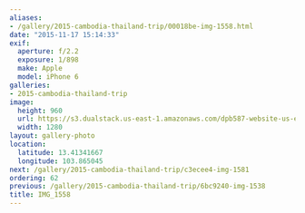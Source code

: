 ```yaml
---
aliases:
- /gallery/2015-cambodia-thailand-trip/00018be-img-1558.html
date: "2015-11-17 15:14:33"
exif:
  aperture: f/2.2
  exposure: 1/898
  make: Apple
  model: iPhone 6
galleries:
- 2015-cambodia-thailand-trip
image:
  height: 960
  url: https://s3.dualstack.us-east-1.amazonaws.com/dpb587-website-us-east-1/asset/gallery/2015-cambodia-thailand-trip/00018be-img-1558~1280.jpg
  width: 1280
layout: gallery-photo
location:
  latitude: 13.41341667
  longitude: 103.865045
next: /gallery/2015-cambodia-thailand-trip/c3ecee4-img-1581
ordering: 62
previous: /gallery/2015-cambodia-thailand-trip/6bc9240-img-1538
title: IMG_1558
---
```

